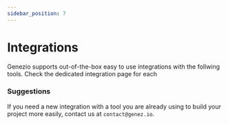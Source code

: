 ```yaml
---
sidebar_position: 7
---
```


# Integrations

Genezio supports out-of-the-box easy to use integrations with the follwing tools. Check the dedicated integration page for each&#x20;

### Suggestions

If you need a new integration with a tool you are already using to build your project more easily, contact us at `contact@genez.io`.
